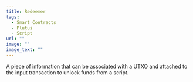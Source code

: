 ```yaml
---
title: Redeemer
tags:
  - Smart Contracts
  - Plutus
  - Script
url: ""
image: ""
image_text: ""
---
```


A piece of information that can be associated with a UTXO and attached to the input transaction to unlock funds from a script.
